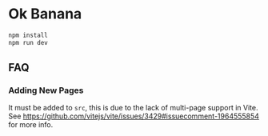 # Ok Banana

```bash
npm install
npm run dev
```


## FAQ
### Adding New Pages
It must be added to `src`, this is due to the lack of multi-page support in Vite.
See https://github.com/vitejs/vite/issues/3429#issuecomment-1964555854 for more info.
